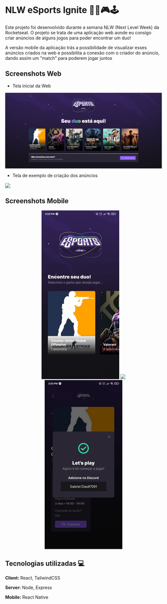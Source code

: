 
# NLW eSports Ignite 🚀💜🎮🕹

Este projeto foi desenvolvido durante a semana NLW (Next Level Week) da Rocketseat. O projeto se trata de uma aplicação web aonde eu consigo criar anúncios de alguns jogos para poder encontrar um duo!

A versão mobile da aplicação trás a possibilidade de visualizar esses anúncios criados na web e possibilita a conexão com o criador do anúncio, dando assim um "match" para poderem jogar juntos


## Screenshots Web

- Tela inicial da Web

<img align="center" src="https://github.com/GabrielDiasz/nlw-esports-ignite/blob/main/img/web-project.png">

- Tela de exemplo de criação dos anúncios

<img align="center" src="https://media-exp1.licdn.com/dms/image/C4D22AQG4YCoRDXoLLw/feedshare-shrink_2048_1536/0/1663356183901?e=1666224000&v=beta&t=NDGzmIsQeuVSnsD21yZHQ63_GFmMfUgU2rGAhcUJ_IE">

## Screenshots Mobile

<div align="center">
    <img style="width: 250px" src="https://github.com/GabrielDiasz/nlw-esports-ignite/blob/main/img/mobile-project.jpeg">
    <img style="width: 250px" src="https://media-exp1.licdn.com/dms/image/C4D22AQHNkH2rrbX3_A/feedshare-shrink_800/0/1663356183418?e=1666224000&v=beta&t=vESAQcAubV4MN18_gNmwLUbfxAQwOM743QBa3a1GLiw">
    <img style="width: 250px" src="https://github.com/GabrielDiasz/nlw-esports-ignite/blob/main/img/discord-mobile.jpeg">
</div>

## Tecnologias utilizadas 💻

**Client:** React, TailwindCSS

**Server:** Node, Express

**Mobile:** React Native

